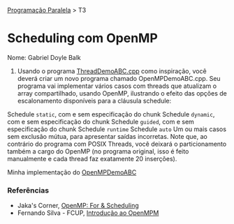 [Programação Paralela](https://github.com/AndreaInfUFSM/elc139-2019a) > T3

# Scheduling com OpenMP

Nome: Gabriel Doyle Balk

1. Usando o programa [ThreadDemoABC.cpp](ThreadDemoABC.cpp) como inspiração, você deverá criar um novo programa chamado OpenMPDemoABC.cpp. Seu programa vai implementar vários casos com threads que atualizam o array compartilhado, usando OpenMP, ilustrando o efeito das opções de escalonamento disponíveis para a cláusula schedule:

Schedule `static`, com e sem especificação do chunk
Schedule `dynamic`, com e sem especificação do chunk
Schedule `guided`, com e sem especificação do chunk
Schedule `runtime`
Schedule `auto`
Um ou mais casos sem exclusão mútua, para apresentar saídas incorretas.
Note que, ao contrário do programa com POSIX Threads, você deixará o particionamento também a cargo do OpenMP (no programa original, isso é feito manualmente e cada thread faz exatamente 20 inserções).

Minha implementação do [OpenMPDemoABC](OpenMPDemoABC.cpp)

### Referências

- Jaka's Corner, [OpenMP: For & Scheduling](http://jakascorner.com/blog/2016/06/omp-for-scheduling.html)
- Fernando Silva - FCUP, [Introdução ao OpenMPM](https://www.dcc.fc.up.pt/~fds/aulas/PPD/0708/intro_openmp-1x2.pdf)
